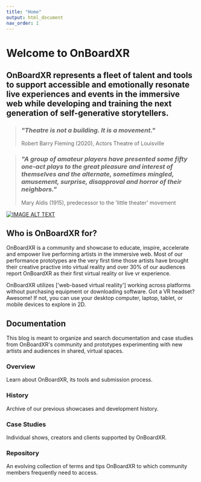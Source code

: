 ```yaml
---
title: "Home"
output: html_document
nav_order: 1
---
```

# Welcome to OnBoardXR

## OnBoardXR represents a fleet of talent and tools to support accessible and emotionally resonate live experiences and events in the immersive web while developing and training the next generation of self-generative storytellers.

>
> ### *"Theatre is not a building. It is a movement."* 
> Robert Barry Fleming (2020), Actors Theatre of Louisville

> ### *"A group of amateur players have presented some fifty one-act plays to the great pleasure and interest of themselves and the alternate, sometimes mingled, amusement, surprise, disapproval and horror of their neighbors."*
> Mary Aldis (1915), predecessor to the 'little theater' movement

[![IMAGE ALT TEXT](http://img.youtube.com/vi/C96w5_uf8kM/0.jpg)](http://www.youtube.com/watch?v=C96w5_uf8kM "what is a virtual reality theater festival")

## Who is OnBoardXR for?
OnBoardXR is a community and showcase to educate, inspire, accelerate and empower live performing artists in the immersive web. Most of our performance prototypes are the very first time those artists have brought their creative practive into virtual reality and over 30% of our audiences report OnBoardXR as their first virtual reality or live vr experience.

OnBoardXR utilizes ['web-based virtual realiity'] working across platforms without purchasing equipment or downloading software. Got a VR headset? Awesome! If not, you can use your desktop computer, laptop, tablet, or mobile devices to explore in 2D.

## Documentation
This blog is meant to organize and search documentation and case studies from OnBoardXR's community and prototypes experimenting with new artists and audiences in shared, virtual spaces. 

### Overview
Learn about OnBoardXR, its tools and submission process. 

### History
Archive of our previous showcases and development history. 

### Case Studies
Individual shows, creators and clients supported by OnBoardXR.

### Repository
An evolving collection of terms and tips OnBoardXR to which community members frequently need to access. 
